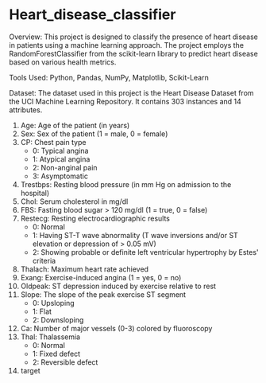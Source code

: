 # Heart_disease_classifier

Overview:
This project is designed to classify the presence of heart disease in patients using a machine learning approach. The project employs the RandomForestClassifier from the scikit-learn library to predict heart disease based on various health metrics.

Tools Used:
Python, Pandas, NumPy, Matplotlib, Scikit-Learn

Dataset:
The dataset used in this project is the Heart Disease Dataset from the UCI Machine Learning Repository. It contains 303 instances and 14 attributes.

1. Age: Age of the patient (in years)
2. Sex: Sex of the patient (1 = male, 0 = female)
3. CP: Chest pain type
    * 0: Typical angina
    * 1: Atypical angina
    * 2: Non-anginal pain
    * 3: Asymptomatic
4. Trestbps: Resting blood pressure (in mm Hg on admission to the hospital)
5. Chol: Serum cholesterol in mg/dl
6. FBS: Fasting blood sugar > 120 mg/dl (1 = true, 0 = false)
7. Restecg: Resting electrocardiographic results
    * 0: Normal
    * 1: Having ST-T wave abnormality (T wave inversions and/or ST elevation or depression of > 0.05 mV)
    * 2: Showing probable or definite left ventricular hypertrophy by Estes' criteria
8. Thalach: Maximum heart rate achieved
9. Exang: Exercise-induced angina (1 = yes, 0 = no)
10. Oldpeak: ST depression induced by exercise relative to rest
11. Slope: The slope of the peak exercise ST segment
    * 0: Upsloping
    * 1: Flat
    * 2: Downsloping
12. Ca: Number of major vessels (0-3) colored by fluoroscopy
13. Thal: Thalassemia
    * 0: Normal
    * 1: Fixed defect
    * 2: Reversible defect
14. target
